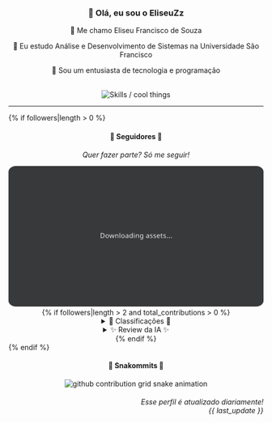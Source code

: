 <div align="center">
  <h3>👋 Olá, eu sou o EliseuZz</h3>
  
  <p>🐺 Me chamo Eliseu Francisco de Souza</p>
  <p>🧔 Eu estudo Análise e Desenvolvimento de Sistemas na Universidade São Francisco</p>
  <p>🧠 Sou um entusiasta de tecnologia e programação</p>

  <br/>

  <img width="600" alt="Skills / cool things" src="https://skills-icons.vercel.app/api/icons?i=python,java,html,css,js,github,git,vscode,linux,node,react,firebase,tailwind&perline=14" />
</div>

<hr />

{% if followers|length > 0 %}
<div align="center">
    <h4>👤 Seguidores 👤</h4>
    <p><i>Quer fazer parte? Só me seguir!</i></p>
    <img width="600" src=".github/assets/cards/top3.svg" alt="Top 3 seguidores mais ativos" />
    {% if followers|length > 2 and total_contributions > 0 %}
    <details>
    <summary>🏅 Classificações 🏅</summary>
    <br/>
    <table>
        <thead>
            <tr align="center">
                <th>Posição</th>
                <th>Seguidor</th>
                <th>Contribuições</th>
            </tr>
        </thead>
        <tbody>
            {% for position, name, url, contributions in followers %}
            {% if contributions > 0 %}
            <tr align="center">
                <td>{{ position + 1 }}°</td>
                <td><a href="{{ url }}">{{ name }}</a></td>
                <td>{{ contributions }} ctr.</td>
            </tr>
            {% endif %}
            {% endfor %}
        </tbody>
    </table>
    </details>
    <details>
    <summary>✨ Review da IA ✨</summary>
    <br/>
    <div align="justify">{{ ai_review }}</div>
    </details>
    {% endif %}
</div>
{% endif %}

<div align="center">
  <h4>🐍 Snakommits 🐍</h4>
    <picture>
      <source media="(prefers-color-scheme: dark)" srcset="https://raw.githubusercontent.com/EliseuZeu/EliseuZeu/snake-output/snake-dark.svg">
      <source media="(prefers-color-scheme: light)" srcset="https://raw.githubusercontent.com/EliseuZeu/EliseuZeu/snake-output/snake-light.svg">
      <img alt="github contribution grid snake animation" src="https://raw.githubusercontent.com/EliseuZeu/EliseuZeu/snake-output/snake-light.svg">
    </picture>
</div>

<h6 align="right">
  Esse perfil é atualizado diariamente!<br/> <i>{{ last_update }}</i>
<h6>